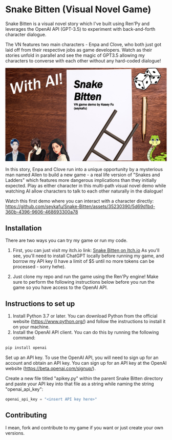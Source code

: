 # Snake Bitten (Visual Novel Game)

Snake Bitten is a visual novel story which I've built using Ren'Py and leverages the OpenAI API (GPT-3.5) to experiment with back-and-forth character dialogue.

The VN features two main characters - Enpa and Clove, who both just got laid off from their respective jobs as game developers. Watch as their stories unfold in parallel and see the magic of GPT3.5 allowing my characters to converse with each other without any hard-coded dialogue!

![Snake Bitten](/game/gui/SB.png)

In this story, Enpa and Clove run into a unique opportunity by a mysterious man named Allen to build a new game - a real life version of "Snakes and Ladders" which features more dangerous implications than they initially expected. Play as either character in this multi-path visual novel demo while watching AI allow characters to talk to each other naturally in the dialogue!

Watch this first demo where you can interact with a character directly:
https://github.com/seykafu/Snake-Bitten/assets/35230390/5d69d1bd-360b-4396-9606-468693300a78


## Installation

There are two ways you can try my game or run my code. 
1) First, you can just visit my itch.io link: [Snake Bitten on Itch.io](https://seykafu.itch.io/snake-bitten)
As you'll see, you'll need to install ChatGPT locally before running my game, and borrow my API key (I have a limit of $5 until no more tokens can be processed - sorry hehe).

2. Just clone my repo and run the game using the Ren'Py engine! 
Make sure to perform the following instructions below before you run the game so you have access to the OpenAI API.

## Instructions to set up
1. Install Python 3.7 or later. You can download Python from the official website (https://www.python.org/) and follow the instructions to install it on your machine.
2. Install the OpenAI API client. You can do this by running the following command:
```bash
pip install openai
```

Set up an API key. To use the OpenAI API, you will need to sign up for an account and obtain an API key. You can sign up for an API key at the OpenAI website (https://beta.openai.com/signup/).

Create a new file titled "apikey.py" within the parent Snake Bitten directory and paste your API key into that file as a string while naming the string "openai_api_key":

```python
openai_api_key = "<insert API key here>"
```

## Contributing

I mean, fork and contribute to my game if you want or just create your own versions.
